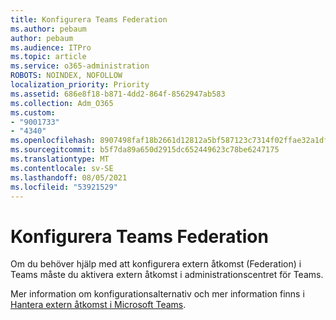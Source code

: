 ```yaml
---
title: Konfigurera Teams Federation
ms.author: pebaum
author: pebaum
ms.audience: ITPro
ms.topic: article
ms.service: o365-administration
ROBOTS: NOINDEX, NOFOLLOW
localization_priority: Priority
ms.assetid: 686e8f18-b871-4dd2-864f-8562947ab583
ms.collection: Adm_O365
ms.custom:
- "9001733"
- "4340"
ms.openlocfilehash: 8907498faf18b2661d12812a5bf587123c7314f02ffae32a1df9d073e6767401
ms.sourcegitcommit: b5f7da89a650d2915dc652449623c78be6247175
ms.translationtype: MT
ms.contentlocale: sv-SE
ms.lasthandoff: 08/05/2021
ms.locfileid: "53921529"
---
```

# <a name="set-up-teams-federation"></a>Konfigurera Teams Federation

Om du behöver hjälp med att konfigurera extern åtkomst (Federation) i Teams måste du aktivera extern åtkomst i administrationscentret för Teams.

Mer information om konfigurationsalternativ och mer information finns i [Hantera extern åtkomst i Microsoft Teams](https://docs.microsoft.com/microsoftteams/manage-external-access).
